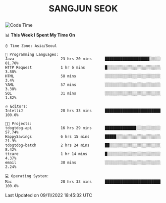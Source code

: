 <h1>
 <p align="center">
   SANGJUN SEOK
 </p>
</h1>

<!--START_SECTION:waka-->
![Code Time](http://img.shields.io/badge/Code%20Time-1%2C978%20hrs%2042%20mins-blue)

📊 **This Week I Spent My Time On** 

```text
⌚︎ Time Zone: Asia/Seoul

💬 Programming Languages: 
Java                     23 hrs 20 mins      ████████████████████░░░░░   81.78% 
HTTP Request             1 hr 6 mins         █░░░░░░░░░░░░░░░░░░░░░░░░   3.88% 
HTML                     58 mins             ░░░░░░░░░░░░░░░░░░░░░░░░░   3.4% 
YAML                     57 mins             ░░░░░░░░░░░░░░░░░░░░░░░░░   3.38% 
SQL                      31 mins             ░░░░░░░░░░░░░░░░░░░░░░░░░   1.82%

🔥 Editors: 
IntelliJ                 28 hrs 33 mins      █████████████████████████   100.0%

🐱‍💻 Projects: 
tdogtdog-api             16 hrs 29 mins      ██████████████░░░░░░░░░░░   57.74% 
HappySavings             6 hrs 15 mins       █████░░░░░░░░░░░░░░░░░░░░   21.9% 
tdogtdog-batch           2 hrs 24 mins       ██░░░░░░░░░░░░░░░░░░░░░░░   8.42% 
ttcare                   1 hr 14 mins        █░░░░░░░░░░░░░░░░░░░░░░░░   4.37% 
email                    38 mins             ░░░░░░░░░░░░░░░░░░░░░░░░░   2.24%

💻 Operating System: 
Mac                      28 hrs 33 mins      █████████████████████████   100.0%

```


 Last Updated on 09/11/2022 18:45:32 UTC
<!--END_SECTION:waka-->
